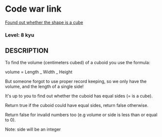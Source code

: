 # Code war link

[Found out whether the shape is a cube](https://www.codewars.com/kata/58d248c7012397a81800005c)

### Level: 8 kyu

## DESCRIPTION

To find the volume (centimeters cubed) of a cuboid you use the formula:

volume = Length _ Width _ Height

But someone forgot to use proper record keeping, so we only have the volume, and
the length of a single side!

It's up to you to find out whether the cuboid has equal sides (= is a cube).

Return true if the cuboid could have equal sides, return false otherwise.

Return false for invalid numbers too (e.g volume or side is less than or equal
to 0).

Note: side will be an integer
